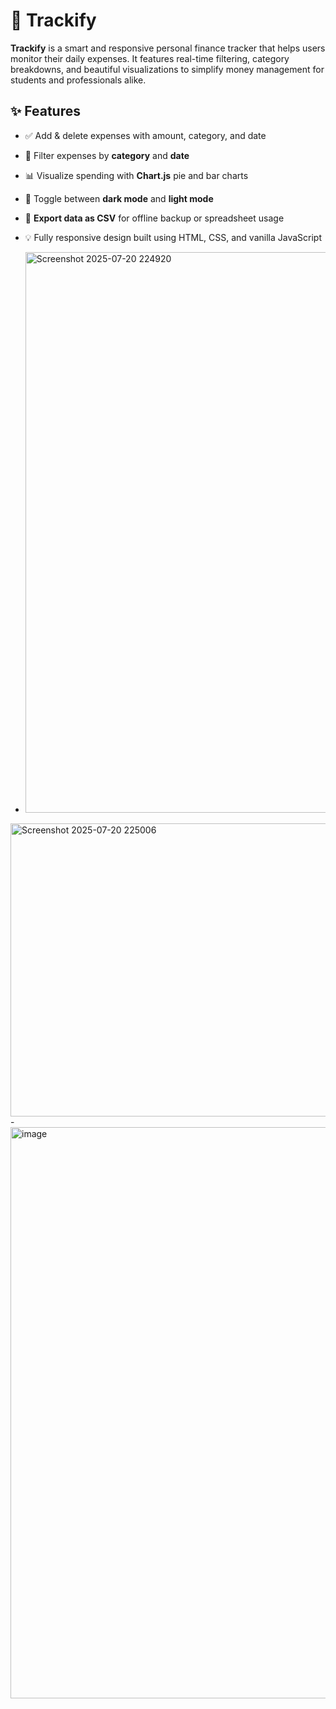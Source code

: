 # 💸 Trackify

**Trackify** is a smart and responsive personal finance tracker that helps users monitor their daily expenses. It features real-time filtering, category breakdowns, and beautiful visualizations to simplify money management for students and professionals alike.

## ✨ Features

- ✅ Add & delete expenses with amount, category, and date
- 📅 Filter expenses by **category** and **date**
- 📊 Visualize spending with **Chart.js** pie and bar charts
- 🌙 Toggle between **dark mode** and **light mode**
- 📁 **Export data as CSV** for offline backup or spreadsheet usage
- 💡 Fully responsive design built using HTML, CSS, and vanilla JavaScript

- <img width="728" height="897" alt="Screenshot 2025-07-20 224920" src="https://github.com/user-attachments/assets/2845e5d1-c467-4467-b53f-479293d28a15" />
<img width="822" height="469" alt="Screenshot 2025-07-20 225006" src="https://github.com/user-attachments/assets/7d0490d7-e64b-4901-8621-18cfdb20f967" />
- <img width="725" height="914" alt="image" src="https://github.com/user-attachments/assets/5f9bbfb7-90b2-4c35-857a-4f0909f929f1" />


